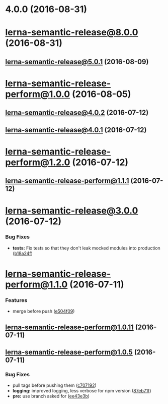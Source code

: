 <a name="4.0.0"></a>
# 4.0.0 (2016-08-31)



<a name="lerna-semantic-release@8.0.0"></a>
# lerna-semantic-release@8.0.0 (2016-08-31)



<a name="lerna-semantic-release@5.0.1"></a>
## lerna-semantic-release@5.0.1 (2016-08-09)



<a name="lerna-semantic-release-perform@1.0.0"></a>
# lerna-semantic-release-perform@1.0.0 (2016-08-05)



<a name="lerna-semantic-release@4.0.2"></a>
## lerna-semantic-release@4.0.2 (2016-07-12)



<a name="lerna-semantic-release@4.0.1"></a>
## lerna-semantic-release@4.0.1 (2016-07-12)



<a name="lerna-semantic-release-perform@1.2.0"></a>
# lerna-semantic-release-perform@1.2.0 (2016-07-12)



<a name="lerna-semantic-release-perform@1.1.1"></a>
## lerna-semantic-release-perform@1.1.1 (2016-07-12)



<a name="lerna-semantic-release@3.0.0"></a>
# lerna-semantic-release@3.0.0 (2016-07-12)


### Bug Fixes

* **tests:** Fix tests so that they don't leak mocked modules into production ([b18a24f](https://github.com/atlassian/lerna-semantic-release/commit/b18a24f))



<a name="lerna-semantic-release-perform@1.1.0"></a>
# lerna-semantic-release-perform@1.1.0 (2016-07-11)


### Features

* merge before push ([e504f09](https://github.com/atlassian/lerna-semantic-release/commit/e504f09))



<a name="lerna-semantic-release-perform@1.0.11"></a>
## lerna-semantic-release-perform@1.0.11 (2016-07-11)



<a name="lerna-semantic-release-perform@1.0.5"></a>
## lerna-semantic-release-perform@1.0.5 (2016-07-11)


### Bug Fixes

* pull tags before pushing them ([c707192](https://github.com/atlassian/lerna-semantic-release/commit/c707192))
* **logging:** improved logging, less verbose for npm version ([87eb71f](https://github.com/atlassian/lerna-semantic-release/commit/87eb71f))
* **pre:** use branch asked for ([ee43e3b](https://github.com/atlassian/lerna-semantic-release/commit/ee43e3b))




